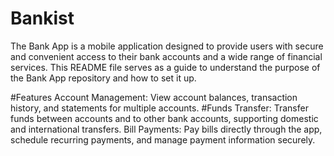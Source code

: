 # Bankist
The Bank App is a mobile application designed to provide users with secure and convenient access to their bank accounts and a wide range of financial services. This README file serves as a guide to understand the purpose of the Bank App repository and how to set it up.

#Features
Account Management: View account balances, transaction history, and statements for multiple accounts.
#Funds Transfer: 
Transfer funds between accounts and to other bank accounts, supporting domestic and international transfers.
Bill Payments: Pay bills directly through the app, schedule recurring payments, and manage payment information securely.
